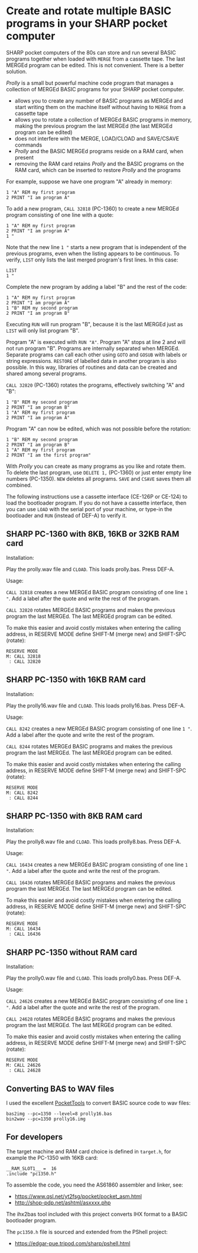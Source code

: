 # Create and rotate multiple BASIC programs in your SHARP pocket computer

SHARP pocket computers of the 80s can store and run several BASIC programs
together when loaded with `MERGE` from a cassette tape.  The last MERGEd
program can be edited.  This is not convenient.  There is a better solution.

_Prolly_ is a small but powerful machine code program that manages a collection
of MERGEd BASIC programs for your SHARP pocket computer.

- allows you to create any number of BASIC programs as MERGEd and start writing
  them on the machine itself without having to `MERGE` from a cassette tape
- allows you to rotate a collection of MERGEd BASIC programs in memory, making
  the previous program the last MERGEd (the last MERGEd program can be edited)
- does not interfere with the MERGE, LOAD/CLOAD and SAVE/CSAVE commands
- _Prolly_ and the BASIC MERGEd programs reside on a RAM card, when present
- removing the RAM card retains _Prolly_ and the BASIC programs on the RAM
  card, which can be inserted to restore _Prolly_ and the programs

For example, suppose we have one program "A" already in memory:

    1 "A" REM my first program
    2 PRINT "I am program A"

To add a new program, `CALL 32818` (PC-1360) to create a new MERGEd program
consisting of one line with a quote:

    1 "A" REM my first program
    2 PRINT "I am program A"
    1 "

Note that the new line `1 "` starts a new program that is independent of the
previous programs, even when the listing appears to be continuous.  To verify,
`LIST` only lists the last merged program's first lines.  In this case:

    LIST
    1 "

Complete the new program by adding a label "B" and the rest of the code:

    1 "A" REM my first program
    2 PRINT "I am program A"
    1 "B" REM my second program
    2 PRINT "I am program B"

Executing `RUN` will run program "B", because it is the last MERGEd just as
`LIST` will only list program "B".

Program "A" is executed with `RUN "A"`.  Program "A" stops at line 2 and will
not run program "B".  Programs are internally separated when MERGEd.  Separate
programs can call each other using `GOTO` and `GOSUB` with labels or string
expressions.  `RESTORE` of labelled data in another program is also possible.
In this way, libraries of routines and data can be created and shared among
several programs.

`CALL 32820` (PC-1360) rotates the programs, effectively switching "A" and "B":

    1 "B" REM my second program
    2 PRINT "I am program B"
    1 "A" REM my first program
    2 PRINT "I am program A"

Program "A" can now be edited, which was not possible before the rotation:

    1 "B" REM my second program
    2 PRINT "I am program B"
    1 "A" REM my first program
    2 PRINT "I am the first program"

With _Prolly_ you can create as many programs as you like and rotate them.  To
delete the last program, use `DELETE 1,` (PC-1360) or just enter empty line
numbers (PC-1350).  `NEW` deletes all programs.  `SAVE` and `CSAVE` saves them
all combined.

The following instructions use a cassette interface (CE-126P or CE-124) to load
the bootloader program.  If you do not have a cassette interface, then you can
use `LOAD` with the serial port of your machine, or type-in the bootloader and
`RUN` (instead of DEF-A) to verify it.

## SHARP PC-1360 with 8KB, 16KB or 32KB RAM card

Installation:

Play the prolly.wav file and `CLOAD`.  This loads prolly.bas.  Press DEF-A.

Usage:

`CALL 32818` creates a new MERGEd BASIC program consisting of one line `1 "`.
Add a label after the quote and write the rest of the program.

`CALL 32820` rotates MERGEd BASIC programs and makes the previous program the
last MERGEd.  The last MERGEd program can be edited.

To make this easier and avoid costly mistakes when entering the calling
address, in RESERVE MODE define SHIFT-M (merge new) and SHIFT-SPC (rotate):

    RESERVE MODE
    M: CALL 32818
     : CALL 32820

## SHARP PC-1350 with 16KB RAM card

Installation:

Play the prolly16.wav file and `CLOAD`.  This loads prolly16.bas.  Press DEF-A.

Usage:

`CALL 8242` creates a new MERGEd BASIC program consisting of one line `1 "`.
Add a label after the quote and write the rest of the program.

`CALL 8244` rotates MERGEd BASIC programs and makes the previous program the
last MERGEd.  The last MERGEd program can be edited.

To make this easier and avoid costly mistakes when entering the calling
address, in RESERVE MODE define SHIFT-M (merge new) and SHIFT-SPC (rotate):

    RESERVE MODE
    M: CALL 8242
     : CALL 8244

## SHARP PC-1350 with 8KB RAM card

Installation:

Play the prolly8.wav file and `CLOAD`.  This loads prolly8.bas.  Press DEF-A.

Usage:

`CALL 16434` creates a new MERGEd BASIC program consisting of one line `1 "`.
Add a label after the quote and write the rest of the program.

`CALL 16436` rotates MERGEd BASIC programs and makes the previous program the
last MERGEd.  The last MERGEd program can be edited.

To make this easier and avoid costly mistakes when entering the calling
address, in RESERVE MODE define SHIFT-M (merge new) and SHIFT-SPC (rotate):

    RESERVE MODE
    M: CALL 16434
     : CALL 16436

## SHARP PC-1350 without RAM card

Installation:

Play the prolly0.wav file and `CLOAD`.  This loads prolly0.bas.  Press DEF-A.

Usage:

`CALL 24626` creates a new MERGEd BASIC program consisting of one line `1 "`.
Add a label after the quote and write the rest of the program.

`CALL 24628` rotates MERGEd BASIC programs and makes the previous program the
last MERGEd.  The last MERGEd program can be edited.

To make this easier and avoid costly mistakes when entering the calling
address, in RESERVE MODE define SHIFT-M (merge new) and SHIFT-SPC (rotate):

    RESERVE MODE
    M: CALL 24626
     : CALL 24628

## Converting BAS to WAV files

I used the excellent [PocketTools](https://www.peil-partner.de/ifhe.de/sharp/)
to convert BASIC source code to wav files:

    bas2img --pc=1350 --level=8 prolly16.bas
    bin2wav --pc=1350 prolly16.img

## For developers

The target machine and RAM card choice is defined in `target.h`, for example
the PC-1350 with 16KB card:

    __RAM_SLOT1__ =  16
    .include "pc1350.h"

To assemble the code, you need the AS61860 assembler and linker, see:
- <https://www.qsl.net/yt2fsg/pocket/pocket_asm.html>
- <http://shop-pdp.net/ashtml/asxxxx.php>

The ihx2bas tool included with this project converts IHX format to a BASIC
bootloader program.

The `pc1350.h` file is sourced and extended from the PShell project:
- <https://edgar-pue.tripod.com/sharp/pshell.html>
